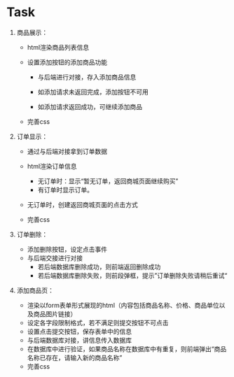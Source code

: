 # Task

1. 商品展示：

   - html渲染商品列表信息

   - 设置添加按钮的添加商品功能

     - 与后端进行对接，存入添加商品信息

     - 如添加请求未返回完成，添加按钮不可用
     - 如添加请求返回成功，可继续添加商品

   - 完善css

2. 订单显示：

   - 通过与后端对接拿到订单数据

   - html渲染订单信息
     - 无订单时：显示“暂无订单，返回商城页面继续购买”
     - 有订单时显示订单。

   - 无订单时，创建返回商城页面的点击方式
   - 完善css

3. 订单删除：

   - 添加删除按钮，设定点击事件
   - 与后端交接进行对接
     - 若后端数据库删除成功，则前端返回删除成功
     - 若后端数据库删除失败，则前段弹框，提示”订单删除失败请稍后重试“

4. 添加商品页：

   - 渲染以form表单形式展现的html（内容包括商品名称、价格、商品单位以及商品图片链接）
   - 设定各字段限制格式，若不满足则提交按钮不可点击
   - 设置点击提交按钮，保存表单中的信息
   - 与后端数据库对接，讲信息传入数据库
   - 在数据库中进行验证，如果商品名称在数据库中有重复，则前端弹出“商品名称已存在，请输入新的商品名称”
   - 完善css